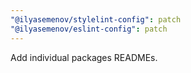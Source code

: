 ```yaml
---
"@ilyasemenov/stylelint-config": patch
"@ilyasemenov/eslint-config": patch
---
```


Add individual packages READMEs.
